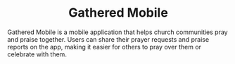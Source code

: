 <h1 align="center">Gathered Mobile</h1>
Gathered Mobile is a mobile application that helps church communities pray and praise together. Users can share their prayer requests and praise reports on the app, making it easier
for others to pray over them or celebrate with them. 



